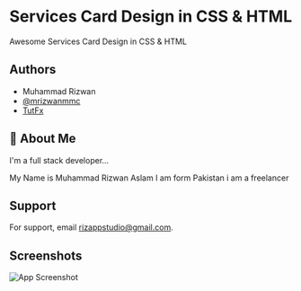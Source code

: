 
# Services Card Design in CSS & HTML

Awesome Services Card Design in CSS & HTML


## Authors
- Muhammad Rizwan
- [@mrizwanmmc](https://github.com/mrizwanmmc)
- [TutFx](https://tutsfx.com)


## 🚀 About Me
I'm a full stack developer...

My Name is Muhammad Rizwan Aslam I am form Pakistan i am a freelancer 

## Support

For support, email rizappstudio@gmail.com.


## Screenshots

![App Screenshot](https://pindata.ams3.digitaloceanspaces.com/upload/photos/2022/12/7xIOU4IhN9M7EXrcYiL2_17_9b6c167c1cfddde3325d75c1b73b6ab6_image.png)